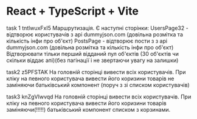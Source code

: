# React + TypeScript + Vite

task 1 tntlwuxFxI5
Маршрутизація. Є наступні сторінки:
UsersPage32 - відтворює користувачів з api dummyjson.com (довільна розмітка та кількість інфи про об'єкт)
PostsPage - відтворює пости з з api dummyjson.com (довільна розмітка та кількість інфи про об'єкт)
Відтворювати тільки перший відданий пул об'єктів (30 об'єктів чи скільки віддає апі)(без пагінації і не звертаючи увагу на залишки)



task2 z5PFSTAK
На головній сторінці вивести всіх користувачів. При кліку на певного користувача вивести його коризини товарів не заміняючи батьківський компонент (поруч з зі списком користувачів)


task3 knZgVIwvqd
На головній сторінці вивести всіх користувачів. При кліку на певного користувача вивести його коризини товарів заміняючи(!!!!!) батьківський компонент списком з корзинами.